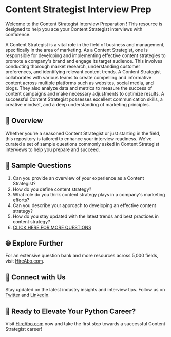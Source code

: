 # Content Strategist Interview Prep

Welcome to the Content Strategist Interview Preparation ! This resource is designed to help you ace your Content Strategist interviews with confidence.

A Content Strategist is a vital role in the field of business and management, specifically in the area of marketing. As a Content Strategist, one is responsible for developing and implementing effective content strategies to promote a company's brand and engage its target audience. This involves conducting thorough market research, understanding customer preferences, and identifying relevant content trends. A Content Strategist collaborates with various teams to create compelling and informative content across multiple platforms such as websites, social media, and blogs. They also analyze data and metrics to measure the success of content campaigns and make necessary adjustments to optimize results. A successful Content Strategist possesses excellent communication skills, a creative mindset, and a deep understanding of marketing principles.

## 🚀 Overview

Whether you're a seasoned Content Strategist or just starting in the field, this repository is tailored to enhance your interview readiness. We've curated a set of sample questions commonly asked in Content Strategist interviews to help you prepare and succeed.

## 📝 Sample Questions

1. Can you provide an overview of your experience as a Content Strategist?
2. How do you define content strategy?
3. What role do you think content strategy plays in a company's marketing efforts?
4. Can you describe your approach to developing an effective content strategy?
5. How do you stay updated with the latest trends and best practices in content strategy?
6. [CLICK HERE FOR MORE QUESTIONS](https://hireabo.com/job/1_0_46/Content%20Strategist)

## 🌐 Explore Further

For an extensive question bank and more resources across 5,000 fields, visit [HireAbo.com](https://www.hireabo.com).

## 📱 Connect with Us

Stay updated on the latest industry insights and interview tips. Follow us on [Twitter](https://twitter.com/hireabo) and [LinkedIn](https://www.linkedin.com/in/hire-abo-3609972a8/).

## 🚀 Ready to Elevate Your Python Career?

Visit [HireAbo.com](https://www.hireabo.com) now and take the first step towards a successful Content Strategist career!
